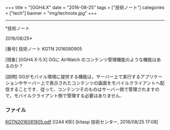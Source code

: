 ﻿+++
title = "[GGH4.X"
date = "2016-08-25"
tags = ["技術ノート"]
categories = ["tech"]
banner = "img/technote.jpg"
+++

-----------------------------------------------------------------------------------------------------------------------------

*技術ノート

2016/08/25*


[番号]
技術ノート KGTN 2016080905

[現象]
[GGH4.X-5.X] GGに AirWatch
のコンテンツ管理機能のような機能はあるのか？

[説明]
GGがモバイル環境に提供する機能は，サーバー上で実行するアプリケーションやサーバー上で表示されたコンテンツの画面をモバイルクライアントへ配信することです．従って，コンテンツそのものはサーバー側で管理されますので，モバイルクライアント側で管理する必要はありません．


### ファイル

 
 


[KGTN2016081905.pdf](http://techreport.kitasp.net/attachments/download/2939/KGTN2016081905.pdf)
 [(244 KB)] [kitasp 技術センター, 2016/08/25
17:08]


 


 

